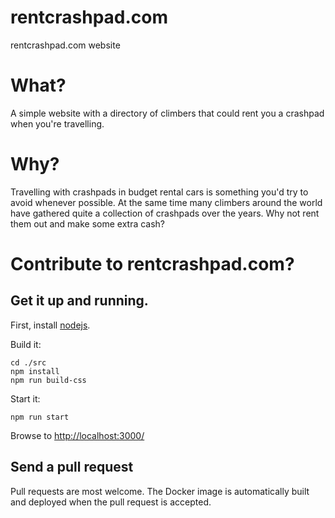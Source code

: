 # rentcrashpad.com

rentcrashpad.com website

What?
====
A simple website with a directory of climbers that could rent you a crashpad when you're travelling.

Why?
====
Travelling with crashpads in budget rental cars is something you'd try to avoid whenever possible. At the same time many climbers around the world have gathered quite a collection of crashpads over the years. Why not rent them out and make some extra cash?

Contribute to rentcrashpad.com?
====

Get it up and running.
---

First, install [nodejs](https://nodejs.org/).

Build it:

    cd ./src
    npm install
    npm run build-css

Start it:

    npm run start

Browse to [http://localhost:3000/](http://localhost:3000/)

Send a pull request
---
Pull requests are most welcome. The Docker image is automatically built and deployed when the pull request is accepted.